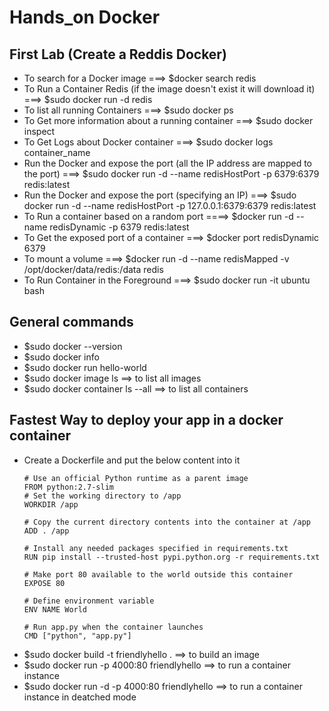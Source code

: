 
# Hands_on Docker

## First Lab (Create a Reddis Docker)
 - To search for a Docker image ===> $docker search redis
 - To Run a Container Redis (if the image doesn't exist it will download it) ===> $sudo docker run -d redis
 - To list all running Containers ===> $sudo docker ps
 - To Get more information about a running container ===> $sudo docker inspect
 - To Get Logs about Docker container ===> $sudo docker logs container_name
 - Run the Docker and expose the port (all the IP address are mapped to the port) ===> $sudo docker run -d --name redisHostPort -p 6379:6379 redis:latest
 - Run the Docker and expose the port (specifying an IP)  ===> $sudo docker run -d --name redisHostPort -p 127.0.0.1:6379:6379 redis:latest
 - To Run a container based on a random port ====> $docker run -d --name redisDynamic -p 6379 redis:latest
 - To Get the exposed port of a container ===> $docker port redisDynamic 6379
 - To mount a volume ===> $docker run -d --name redisMapped -v /opt/docker/data/redis:/data redis
 - To Run Container in the Foreground ===> $sudo docker run -it ubuntu bash 


## General commands
 - $sudo docker --version
 - $sudo docker info
 - $sudo docker run hello-world
 - $sudo docker image ls   ==> to list all images 
 - $sudo docker container ls --all   ==> to list all containers
 
 ## Fastest Way to deploy your app in a docker container 
  - Create a Dockerfile and put the below content into it 
    ```
    # Use an official Python runtime as a parent image
    FROM python:2.7-slim
    # Set the working directory to /app
    WORKDIR /app
    
    # Copy the current directory contents into the container at /app
    ADD . /app
    
    # Install any needed packages specified in requirements.txt
    RUN pip install --trusted-host pypi.python.org -r requirements.txt
    
    # Make port 80 available to the world outside this container
    EXPOSE 80
    
    # Define environment variable
    ENV NAME World
    
    # Run app.py when the container launches
    CMD ["python", "app.py"]
    ```
  - $sudo docker build -t friendlyhello .  ==> to build an image
  - $sudo docker run -p 4000:80 friendlyhello   ==> to run a container instance 
  - $sudo docker run -d -p 4000:80 friendlyhello  ==> to run a container instance in deatched mode

